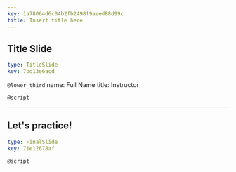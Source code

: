 ```yaml
---
key: 1a78064d6c04b2fb2498f9aeed88d99c
title: Insert title here
---
```


## Title Slide

```yaml
type: TitleSlide
key: 7bd13e6acd
```

`@lower_third`
name: Full Name
title: Instructor

`@script`


---

## Let's practice!

```yaml
type: FinalSlide
key: 71e12678af
```

`@script`
